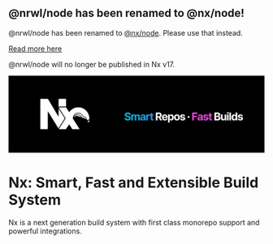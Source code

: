 ## @nrwl/node has been renamed to @nx/node!

@nrwl/node has been renamed to [@nx/node](https://www.npmjs.com/package/@nx/node). Please use that instead.

[Read more here](https://nx.dev/recipes/other/rescope)

@nrwl/node will no longer be published in Nx v17.

<p style="text-align: center;"><img src="https://raw.githubusercontent.com/nrwl/nx/master/images/nx.png" width="600" alt="Nx - Smart, Fast and Extensible Build System"></p>

# Nx: Smart, Fast and Extensible Build System

Nx is a next generation build system with first class monorepo support and powerful integrations.
